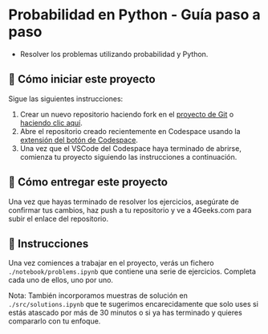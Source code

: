 <!--hide-->
# Probabilidad en Python - Guía paso a paso
<!--endhide-->

- Resolver los problemas utilizando probabilidad y Python.

## 🌱  Cómo iniciar este proyecto

Sigue las siguientes instrucciones:

1. Crear un nuevo repositorio haciendo fork en el [proyecto de Git](https://github.com/4GeeksAcademy/probability-exercises-project-in-python) o [haciendo clic aquí](https://github.com/4GeeksAcademy/probability-exercises-project-in-python/fork).
2. Abre el repositorio creado recientemente en Codespace usando la [extensión del botón de Codespace](https://docs.github.com/en/codespaces/developing-in-codespaces/creating-a-codespace-for-a-repository#creating-a-codespace-for-a-repository).
3. Una vez que el VSCode del Codespace haya terminado de abrirse, comienza tu proyecto siguiendo las instrucciones a continuación.

## 🚛 Cómo entregar este proyecto

Una vez que hayas terminado de resolver los ejercicios, asegúrate de confirmar tus cambios, haz push a tu repositorio y ve a 4Geeks.com para subir el enlace del repositorio.

## 📝 Instrucciones

Una vez comiences a trabajar en el proyecto, verás un fichero `./notebook/problems.ipynb` que contiene una serie de ejercicios. Completa cada uno de ellos, uno por uno.

Nota: También incorporamos muestras de solución en `./src/solutions.ipynb` que te sugerimos encarecidamente que solo uses si estás atascado por más de 30 minutos o si ya has terminado y quieres compararlo con tu enfoque.
